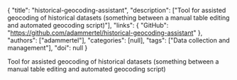 {
  "title": "historical-geocoding-assistant",
  "description": ["Tool for assisted geocoding of historical datasets (something between a manual table editing and automated geocoding script)"],
  "links": {
    "GitHub": "https://github.com/adammertel/historical-geocoding-assistant"
  },
  "authors": ["adammertel"],
  "categories": [null],
  "tags": ["Data collection and management"],
  "doi": null
}

<!-- Generated by csv2md.R – do not edit by hand -->

Tool for assisted geocoding of historical datasets (something between a manual table editing and automated geocoding script)